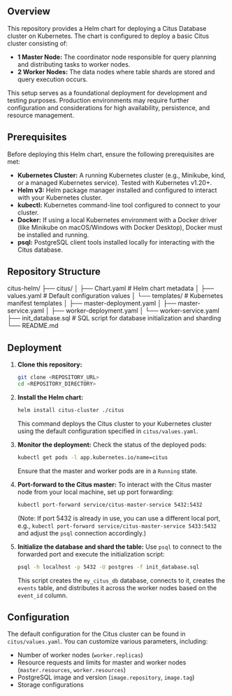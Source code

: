 ## Overview

This repository provides a Helm chart for deploying a Citus Database cluster on Kubernetes. 
The chart is configured to deploy a basic Citus cluster consisting of:

* **1 Master Node:** The coordinator node responsible for query planning and distributing tasks to worker nodes.
* **2 Worker Nodes:** The data nodes where table shards are stored and query execution occurs.

This setup serves as a foundational deployment for development and testing purposes. Production environments may require further configuration and considerations for high availability, persistence, and resource management.

## Prerequisites

Before deploying this Helm chart, ensure the following prerequisites are met:

* **Kubernetes Cluster:** A running Kubernetes cluster (e.g., Minikube, kind, or a managed Kubernetes service). Tested with Kubernetes v1.20+.
* **Helm v3:** Helm package manager installed and configured to interact with your Kubernetes cluster.
* **kubectl:** Kubernetes command-line tool configured to connect to your cluster.
* **Docker:** If using a local Kubernetes environment with a Docker driver (like Minikube on macOS/Windows with Docker Desktop), Docker must be installed and running.
* **psql:** PostgreSQL client tools installed locally for interacting with the Citus database.

## Repository Structure

citus-helm/
├── citus/
│   ├── Chart.yaml              # Helm chart metadata
│   ├── values.yaml             # Default configuration values
│   └── templates/              # Kubernetes manifest templates
│       ├── master-deployment.yaml
│       ├── master-service.yaml
│       ├── worker-deployment.yaml
│       └── worker-service.yaml
├── init_database.sql           # SQL script for database initialization and sharding
└── README.md                   


## Deployment

1.  **Clone this repository:**
    ```bash
    git clone <REPOSITORY_URL>
    cd <REPOSITORY_DIRECTORY>
    ```

2.  **Install the Helm chart:**
    ```bash
    helm install citus-cluster ./citus
    ```
    This command deploys the Citus cluster to your Kubernetes cluster using the default configuration specified in `citus/values.yaml`.

3.  **Monitor the deployment:**
    Check the status of the deployed pods:
    ```bash
    kubectl get pods -l app.kubernetes.io/name=citus
    ```
    Ensure that the master and worker pods are in a `Running` state.

4.  **Port-forward to the Citus master:**
    To interact with the Citus master node from your local machine, set up port forwarding:
    ```bash
    kubectl port-forward service/citus-master-service 5432:5432
    ```
    (Note: If port 5432 is already in use, you can use a different local port, e.g., `kubectl port-forward service/citus-master-service 5433:5432` and adjust the `psql` connection accordingly.)

5.  **Initialize the database and shard the table:**
    Use `psql` to connect to the forwarded port and execute the initialization script:
    ```bash
    psql -h localhost -p 5432 -U postgres -f init_database.sql
    ```
    This script creates the `my_citus_db` database, connects to it, creates the `events` table, and distributes it across the worker nodes based on the `event_id` column.

## Configuration

The default configuration for the Citus cluster can be found in `citus/values.yaml`. You can customize various parameters, including:

* Number of worker nodes (`worker.replicas`)
* Resource requests and limits for master and worker nodes (`master.resources`, `worker.resources`)
* PostgreSQL image and version (`image.repository`, `image.tag`)
* Storage configurations 

